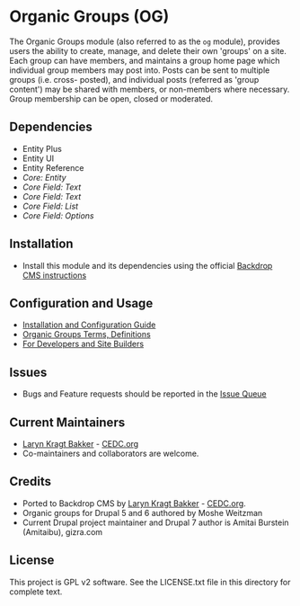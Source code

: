 # Organic Groups (OG)

The Organic Groups module (also referred to as the `og` module), provides users
the ability to create, manage, and delete their own 'groups' on a site.
Each group can have members, and maintains a group home page which individual
group members may post into. Posts can be sent to multiple groups (i.e. cross-
posted), and individual posts (referred as 'group content') may be shared with
members, or non-members where necessary. Group membership can be open, closed
or moderated.

## Dependencies

- Entity Plus
- Entity UI
- Entity Reference
- _Core: Entity_
- _Core Field: Text_
- _Core Field: Text_
- _Core Field: List_
- _Core Field: Options_

## Installation

 - Install this module and its dependencies using the official 
  [Backdrop CMS instructions](https://backdropcms.org/guide/modules)

## Configuration and Usage

 - [Installation and Configuration Guide](https://github.com/backdrop-contrib/og/wiki/1.-Installation-and-Configuration-Guide)
 - [Organic Groups Terms, Definitions](https://github.com/backdrop-contrib/og/wiki/2.-Organic-Groups-Terms,-Definitions)
 - [For Developers and Site Builders](https://github.com/backdrop-contrib/og/wiki/3.-For-Developers-and-Site-Builders)

## Issues

- Bugs and Feature requests should be reported in the 
  [Issue Queue](https://github.com/backdrop-contrib/og/issues)

## Current Maintainers

 - [Laryn Kragt Bakker](https://github.com/laryn) - [CEDC.org](https://cedc.org)
 - Co-maintainers and collaborators are welcome.

## Credits

- Ported to Backdrop CMS by [Laryn Kragt Bakker](https://github.com/laryn) - [CEDC.org](https://cedc.org).
- Organic groups for Drupal 5 and 6 authored by Moshe Weitzman
- Current Drupal project maintainer and Drupal 7 author is Amitai Burstein (Amitaibu), gizra.com

## License

This project is GPL v2 software. See the LICENSE.txt file in this directory for
complete text.
